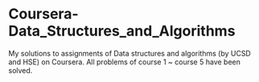 # Coursera-Data_Structures_and_Algorithms
My solutions to assignments of Data structures and algorithms (by UCSD and HSE) on Coursera. All problems of course 1 ~ course 5 have been solved.
